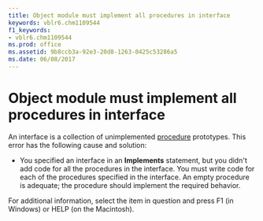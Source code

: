 ```yaml
---
title: Object module must implement all procedures in interface
keywords: vblr6.chm1109544
f1_keywords:
- vblr6.chm1109544
ms.prod: office
ms.assetid: 9b8ccb3a-92e3-20d8-1263-0425c53286a5
ms.date: 06/08/2017
---
```



# Object module must implement all procedures in interface

An interface is a collection of unimplemented [procedure](vbe-glossary.md) prototypes. This error has the following cause and solution:



- You specified an interface in an  **Implements** statement, but you didn't add code for all the procedures in the interface. You must write code for each of the procedures specified in the interface. An empty procedure is adequate; the procedure should implement the required behavior.
    

For additional information, select the item in question and press F1 (in Windows) or HELP (on the Macintosh).

